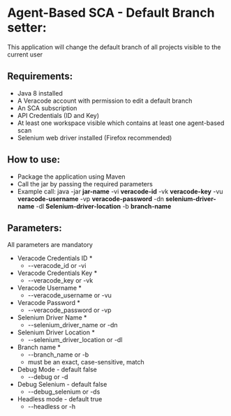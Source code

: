 # Agent-Based SCA - Default Branch setter:
This application will change the default branch of all projects visible to the current user

## Requirements:
- Java 8 installed
- A Veracode account with permission to edit a default branch
- An SCA subscription
- API Credentials (ID and Key)
- At least one workspace visible which contains at least one agent-based scan
- Selenium web driver installed (Firefox recommended)

## How to use:
- Package the application using Maven
- Call the jar by passing the required parameters
- Example call: java -jar **jar-name** -vi **veracode-id** -vk **veracode-key** -vu **veracode-username** -vp **veracode-password** -dn **selenium-driver-name** -dl **Selenium-driver-location** -b **branch-name**

## Parameters:
All parameters are mandatory
- Veracode Credentials ID *
  - --veracode_id or -vi
- Veracode Credentials Key *
  - --veracode_key or -vk
- Veracode Username *
  - --veracode_username or -vu
- Veracode Password *
  - --veracode_password or -vp
- Selenium Driver Name *
  - --selenium_driver_name or -dn
- Selenium Driver Location *
  - --selenium_driver_location or -dl
- Branch name *
  - --branch_name or -b
  -  must be an exact, case-sensitive, match
- Debug Mode - default false
  - --debug or -d
- Debug Selenium - default false
  - --debug_selenium or -ds
- Headless mode - default true
  - --headless or -h

